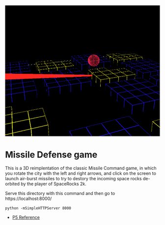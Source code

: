 ![Wireframe version of an incoming rock](images/gameplay.png)

Missile Defense game
===

This is a 3D reimplentation of the classic Missile Command game, in which you
rotate the city with the left and right arrows, and click on the screen to launch
air-burst missiles to try to destory the incoming space rocks de-orbited by the
player of SpaceRocks 2k.

Serve this directory with this command and then go to https://localhost:8000/

```
python -mSimpleHTTPServer 8000
```

* [P5 Reference](https://p5js.org/reference/)
